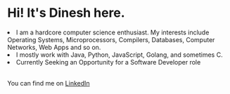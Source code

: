 # Hi! It's Dinesh here.

<!--
**Dinesh882002/Dinesh882002** is a ✨ _special_ ✨ repository because its `README.md` (this file) appears on your GitHub profile.

Here are some ideas to get you started:-->
<li>I am a hardcore computer science enthusiast. My interests include Operating Systems, Microprocessors, Compilers, Databases, Computer Networks, Web Apps and so on.</li>
<li>I mostly work with Java, Python, JavaScript, Golang, and sometimes C.</li>
<li>Currently Seeking an Opportunity for a Software Developer role</li>
<br>

You can find me on [LinkedIn](https://www.linkedin.com/in/dineshh-m/)


